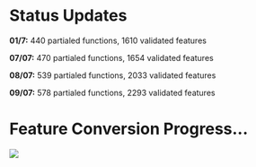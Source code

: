# Status Updates

__01/7:__ 440 partialed functions, 1610 validated features

__07/07:__ 470 partialed functions, 1654 validated features

__08/07:__ 539 partialed functions, 2033 validated features

__09/07:__ 578 partialed functions, 2293 validated features

# Feature Conversion Progress...
![](https://geps.dev/progress/32)
